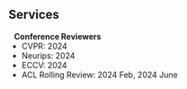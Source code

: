 ## Services

<h4 style="margin:0 10px 0;">Conference Reviewers</h4>

<ul style="margin:0 0 5px;">
  <li>CVPR: 2024</li>
  <li>Neurips: 2024</li>
  <li>ECCV: 2024</li>
  <li>ACL Rolling Review: 2024 Feb, 2024 June</li>
</ul>

<!-- <h4 style="margin:0 10px 0;">Journal Reviewers</h4>

<ul style="margin:0 0 20px;">
  <li><a href="https://www.computer.org/csdl/journal/tp"><autocolor>IEEE Transactions on Pattern Analysis and Machine Intelligence (TPAMI)</autocolor></a></li>
  <li><a href="https://www.springer.com/journal/11263"><autocolor>International Journal of Computer Vision (IJCV)</autocolor></a></li>
</ul> -->